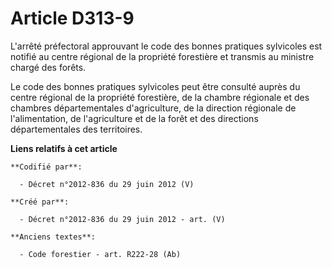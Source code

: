 # Article D313-9

L'arrêté préfectoral approuvant le code des bonnes pratiques sylvicoles est notifié au centre régional de la propriété
forestière et transmis au ministre chargé des forêts.

Le code des bonnes pratiques sylvicoles peut être consulté auprès du centre régional de la propriété forestière, de la
chambre régionale et des chambres départementales d'agriculture, de la direction régionale de l'alimentation, de
l'agriculture et de la forêt et des directions départementales des territoires.

**Liens relatifs à cet article**

	**Codifié par**:

	  - Décret n°2012-836 du 29 juin 2012 (V)

	**Créé par**:

	  - Décret n°2012-836 du 29 juin 2012 - art. (V)

	**Anciens textes**:

	  - Code forestier - art. R222-28 (Ab)
